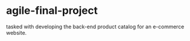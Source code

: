 # agile-final-project
 tasked with developing the back-end product catalog for an e-commerce website. 
